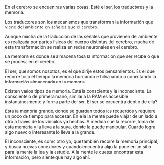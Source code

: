 En el cerebro se encuentras varias cosas. Esté el ser, los traductores y la memoria.

Los traductores son los mecanismos que transforman la información que viene del ambiente en señales que el cerebro.

Aunque mucha de la traducción de las señales que provienen del ambiente es realizada por partes físicas del cuerpo distintas del cerebro, mucha de esta transformación se realiza en redes neuronales en el cerebro.

La memoria es donde se almacena toda la información que ser recibe o que se procesa en el cerebro.

El ser, que somos nosotros, es el que dirije estos pensamientos. Es el que recorre todo el tiempo la memoria buscando e hilvanando o conectando la información almacenada en la memoria.

Existen varios tipos de memoria. Está la consciente y la inconsciente. La consciente o de primera mano, similar a la RAM es accesible instantáneamente y forma parte del ser. El ser se encuentra dentro de ella?

Está la memoria grande, donde se guardan todos los recuerdos y requiere un poco de tiempo para accesar. En ella la mente puede viajar de un lado a otro a través de los vínculos ya hechos. A medida que la recorre, toma de esta memoria y la lleva a la suya, donde la puede manipular. Cuando logra algo nuevo o interesante lo lleva a la grande.

El inconsciente, es como otro yo, que también recorre la memoria principal, y busca nuevas conexiones y cuando encuentra algo la pone en un sitio para la mente la lea y la estudie. A la mente le cuesta encontrar esta información, pero siente que hay algo ahí.
